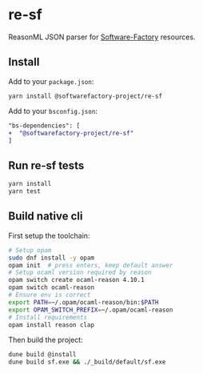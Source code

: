 # re-sf

ReasonML JSON parser for [Software-Factory][Software-Factory] resources.


## Install

Add to your `package.json`:

```
yarn install @softwarefactory-project/re-sf
```

Add to your `bsconfig.json`:

```diff
"bs-dependencies": [
+  "@softwarefactory-project/re-sf"
]
```

## Run re-sf tests

```bash
yarn install
yarn test
```

[Software-Factory]: https://softwarefactory-project.io/docs/


## Build native cli

First setup the toolchain:

```bash
# Setup opam
sudo dnf install -y opam
opam init  # press enters, keep default answer
# Setup ocaml version required by reason
opam switch create ocaml-reason 4.10.1
opam switch ocaml-reason
# Ensure env is correct
export PATH=~/.opam/ocaml-reason/bin:$PATH
export OPAM_SWITCH_PREFIX=~/.opam/ocaml-reason
# Install requirements
opam install reason clap
```

Then build the project:

```bash
dune build @install
dune build sf.exe && ./_build/default/sf.exe
```
